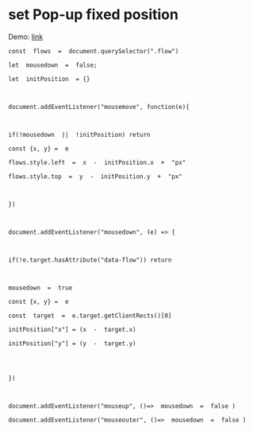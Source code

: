 
# set Pop-up fixed position

  

Demo: [link](https://playcode.io/843362/)

    const  flows  =  document.querySelector(".flow")
    
    let  mousedown  =  false;
    
    let  initPosition  = {}
    
      
    
    document.addEventListener("mousemove", function(e){
    
      
    
    if(!mousedown  ||  !initPosition) return
    
    const {x, y} =  e
    
    flows.style.left  =  x  -  initPosition.x  +  "px"
    
    flows.style.top  =  y  -  initPosition.y  +  "px"
    
      
    
    })
    
      
    
    document.addEventListener("mousedown", (e) => {
    
      
    
    if(!e.target.hasAttribute("data-flow")) return
    
      
    
    mousedown  =  true
    
    const {x, y} =  e
    
    const  target  =  e.target.getClientRects()[0]
    
    initPosition["x"] = (x  -  target.x)
    
    initPosition["y"] = (y  -  target.y)
    
      
      
    
    })
    
      
    
    document.addEventListener("mouseup", ()=>  mousedown  =  false )
    
    document.addEventListener("mouseouter", ()=>  mousedown  =  false )
